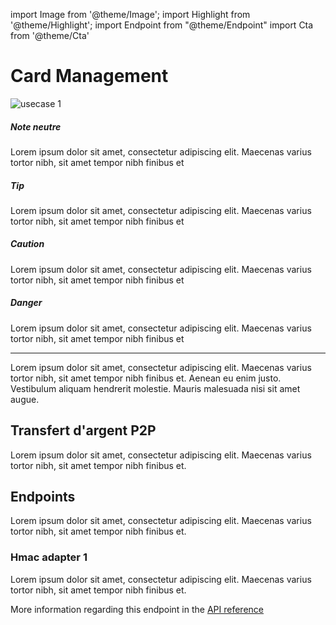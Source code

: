 import Image from '@theme/Image';
import Highlight from '@theme/Highlight';
import Endpoint from "@theme/Endpoint"
import Cta from '@theme/Cta'

# Card Management 

<Image src="docs/usecase-exemple-00.jpg" alt="usecase 1"/>

<Highlight>

##### Note neutre

Lorem ipsum dolor sit amet, consectetur adipiscing elit. Maecenas varius tortor nibh, sit amet tempor nibh finibus et

</Highlight>

<Highlight type="tip">

##### Tip

Lorem ipsum dolor sit amet, consectetur adipiscing elit. Maecenas varius tortor nibh, sit amet tempor nibh finibus et

</Highlight>

<Highlight type="caution">

##### Caution

Lorem ipsum dolor sit amet, consectetur adipiscing elit. Maecenas varius tortor nibh, sit amet tempor nibh finibus et

</Highlight>

<Highlight type="danger">

##### Danger

Lorem ipsum dolor sit amet, consectetur adipiscing elit. Maecenas varius tortor nibh, sit amet tempor nibh finibus et

</Highlight>

---

Lorem ipsum dolor sit amet, consectetur adipiscing elit. Maecenas varius tortor nibh, sit amet tempor nibh finibus et. Aenean eu enim justo. Vestibulum aliquam hendrerit molestie. Mauris malesuada nisi sit amet augue.

## Transfert d'argent P2P

Lorem ipsum dolor sit amet, consectetur adipiscing elit. Maecenas varius tortor nibh, sit amet tempor nibh finibus et.

## Endpoints

Lorem ipsum dolor sit amet, consectetur adipiscing elit. Maecenas varius tortor nibh, sit amet tempor nibh finibus et.

### Hmac adapter 1

Lorem ipsum dolor sit amet, consectetur adipiscing elit. Maecenas varius tortor nibh, sit amet tempor nibh finibus et.

More information regarding this endpoint in the [API reference](/api/Core)

<Endpoint apiUrl="/v1.0/migrationProxy" path="/api​/v1.0​/users​/{userid}​/kyc​/identitycontrol" method="post"/>

<!-- <Endpoint apiUrl="/v1.0/migrationProxy" path="​/api/v1.0/users/{userid}/cards/{id}" method="delete"/> -->

<Cta
  context="doc"
  ui="button"
  link="/api/Core"
  label="Try it out"
/>

